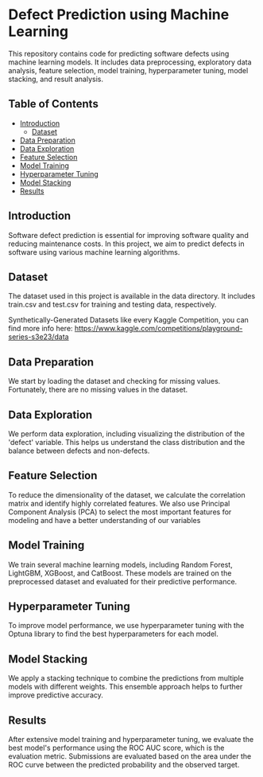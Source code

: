 # Defect Prediction using Machine Learning

This repository contains code for predicting software defects using machine learning models. It includes data preprocessing, exploratory data analysis, feature selection, model training, hyperparameter tuning, model stacking, and result analysis. 

## Table of Contents

- [Introduction](#introduction)
  - [Dataset](#dataset)
- [Data Preparation](#data-preparation)
- [Data Exploration](#data-exploration)
- [Feature Selection](#feature-selection)
- [Model Training](#model-training)
- [Hyperparameter Tuning](#hyperparameter-tuning)
- [Model Stacking](#model-stacking)
- [Results](#results)

## Introduction

Software defect prediction is essential for improving software quality and reducing maintenance costs. In this project, we aim to predict defects in software using various machine learning algorithms.

## Dataset
The dataset used in this project is available in the data directory. It includes train.csv and test.csv for training and testing data, respectively.

Synthetically-Generated Datasets like every Kaggle Competition, you can find more info here: https://www.kaggle.com/competitions/playground-series-s3e23/data

## Data Preparation
We start by loading the dataset and checking for missing values. Fortunately, there are no missing values in the dataset.

## Data Exploration
We perform data exploration, including visualizing the distribution of the 'defect' variable. This helps us understand the class distribution and the balance between defects and non-defects.

## Feature Selection
To reduce the dimensionality of the dataset, we calculate the correlation matrix and identify highly correlated features. We also use Principal Component Analysis (PCA) to select the most important features for modeling and have a better understanding of our variables

## Model Training
We train several machine learning models, including Random Forest, LightGBM, XGBoost, and CatBoost. These models are trained on the preprocessed dataset and evaluated for their predictive performance.

## Hyperparameter Tuning
To improve model performance, we use hyperparameter tuning with the Optuna library to find the best hyperparameters for each model.

## Model Stacking
We apply a stacking technique to combine the predictions from multiple models with different weights. This ensemble approach helps to further improve predictive accuracy.

## Results
After extensive model training and hyperparameter tuning, we evaluate the best model's performance using the ROC AUC score, which is the evaluation metric. Submissions are evaluated based on the area under the ROC curve between the predicted probability and the observed target.





